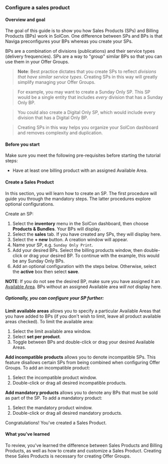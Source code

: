 ### Configure a sales product

#### Overview and goal

The goal of this guide is to show you how Sales Products (SPs) and Billing Products (BPs) work in SolCon. One difference between SPs and BPs is that Naviga preconfigures your BPs whereas you create your SPs.

BPs are a combination of divisions (publications) and their service types (delivery frequencies). SPs are a way to "group" similar BPs so that you can use them in your Offer Groups.

> **Note**: Best practice dictates that you create SPs to reflect _divisions that have similar service types_. Creating SPs in this way will greatly simplify managing your Offer Groups.

> For example, you may want to create a Sunday Only SP. This SP would be a single entity that includes _every_ division that has a Sunday Only BP.

> You could also create a Digital Only SP, which would include every division that has a Digital Only BP.

> Creating SPs in this way helps you organize your SolCon dashboard and removes complexity and duplication.

#### Before you start

Make sure you meet the following pre-requisites before starting the tutorial steps:

* Have at least one billing product with an assigned Available Area.

#### Create a Sales Product

In this section, you will learn how to create an SP. The first procedure will guide you through the mandatory steps. The latter procedures explore optional configurations.

Create an SP:

1. Select the **inventory**  menu in the SolCon dashboard, then choose **Products & Bundles**. Your BPs will display.
2. Select the **sales** tab. If you have created any SPs, they will display here.
3. Select the **+ new** button. A creation window will appear.
4. Name your SP, e.g. `Sunday Only Print`.
5. Add your desired BPs. Select the billing products window, then double-click or drag your desired BP. To continue with the example, this would be any Sunday Only BPs.
6. Add an optional configuration with the steps below. Otherwise, select the **active** box then select **save**.

**NOTE**: If you do not see the desired BP, make sure you have assigned it an [Available Area](example.com). BPs without an assigned Available area _will not_ display here.

##### Optionally, you can configure your SP further:

**Limit available areas** allows you to specify a particular Available Areas that you have added to BPs (if you don't wish to limit, leave all product available areas checked). To limit the available area:

1. Select the limit available area window.
2. Select **set per product**.
3. Toggle between BPs and double-click or drag your desired Available Areas.

**Add incompatible products** allows you to denote incompatible SPs. This feature disallows certain SPs from being combined when configuring Offer Groups. To add an incompatible product:

1. Select the incompatible product window.
2. Double-click or drag all desired incompatible products.

**Add mandatory products** allows you to denote any BPs that must be sold as part of the SP. To add a mandatory product:

1. Select the mandatory product window.
2. Double-click or drag all desired mandatory products.

Congratulations! You've created a Sales Product.

#### What you've learned

To review, you've learned the difference between Sales Products and Billing Products, as well as how to create and customize a Sales Product. Creating these Sales Products is necessary for creating Offer Groups.

